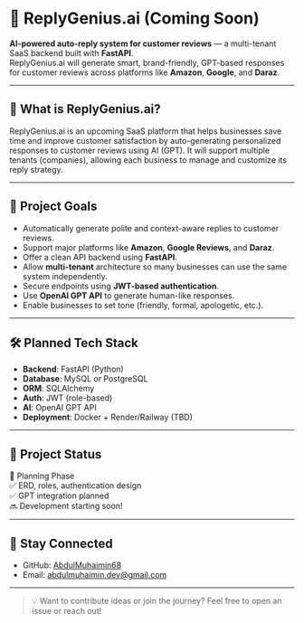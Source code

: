 # 🤖 ReplyGenius.ai (Coming Soon)

**AI-powered auto-reply system for customer reviews** — a multi-tenant SaaS backend built with **FastAPI**.  
ReplyGenius.ai will generate smart, brand-friendly, GPT-based responses for customer reviews across platforms like **Amazon**, **Google**, and **Daraz**.

---

## 📌 What is ReplyGenius.ai?

ReplyGenius.ai is an upcoming SaaS platform that helps businesses save time and improve customer satisfaction by auto-generating personalized responses to customer reviews using AI (GPT). It will support multiple tenants (companies), allowing each business to manage and customize its reply strategy.

---

## 🎯 Project Goals

- Automatically generate polite and context-aware replies to customer reviews.
- Support major platforms like **Amazon**, **Google Reviews**, and **Daraz**.
- Offer a clean API backend using **FastAPI**.
- Allow **multi-tenant** architecture so many businesses can use the same system independently.
- Secure endpoints using **JWT-based authentication**.
- Use **OpenAI GPT API** to generate human-like responses.
- Enable businesses to set tone (friendly, formal, apologetic, etc.).

---

## 🛠 Planned Tech Stack

- **Backend**: FastAPI (Python)
- **Database**: MySQL or PostgreSQL
- **ORM**: SQLAlchemy
- **Auth**: JWT (role-based)
- **AI**: OpenAI GPT API
- **Deployment**: Docker + Render/Railway (TBD)

---

## 🚧 Project Status

🚀 Planning Phase  
✅ ERD, roles, authentication design  
✅ GPT integration planned  
🔜 Development starting soon!

---

## 🤝 Stay Connected

- GitHub: [AbdulMuhaimin68](https://github.com/AbdulMuhaimin68)
- Email: abdulmuhaimin.dev@gmail.com

---

> 💡 Want to contribute ideas or join the journey? Feel free to open an issue or reach out!

